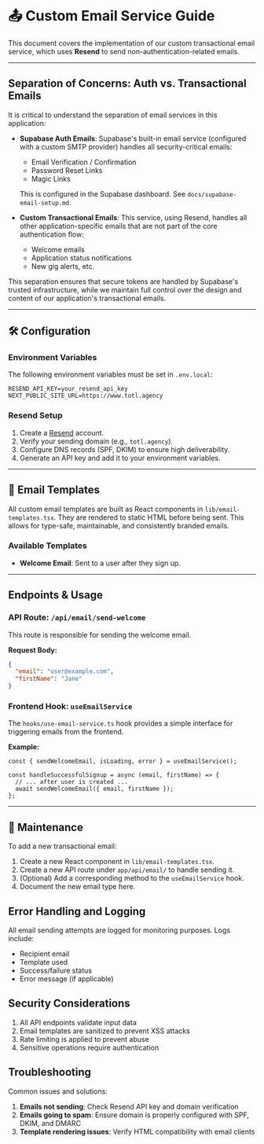 # 📤 Custom Email Service Guide

This document covers the implementation of our custom transactional email service, which uses **Resend** to send non-authentication-related emails.

---

## Separation of Concerns: Auth vs. Transactional Emails

It is critical to understand the separation of email services in this application:

- **Supabase Auth Emails**: Supabase's built-in email service (configured with a custom SMTP provider) handles all security-critical emails:
  - Email Verification / Confirmation
  - Password Reset Links
  - Magic Links

  This is configured in the Supabase dashboard. See `docs/supabase-email-setup.md`.

- **Custom Transactional Emails**: This service, using Resend, handles all other application-specific emails that are not part of the core authentication flow:
  - Welcome emails
  - Application status notifications
  - New gig alerts, etc.

This separation ensures that secure tokens are handled by Supabase's trusted infrastructure, while we maintain full control over the design and content of our application's transactional emails.

---

## 🛠️ Configuration

### Environment Variables

The following environment variables must be set in `.env.local`:

```env
RESEND_API_KEY=your_resend_api_key
NEXT_PUBLIC_SITE_URL=https://www.totl.agency
```

### Resend Setup

1. Create a [Resend](https://resend.com) account.
2. Verify your sending domain (e.g., `totl.agency`).
3. Configure DNS records (SPF, DKIM) to ensure high deliverability.
4. Generate an API key and add it to your environment variables.

---

## 🎨 Email Templates

All custom email templates are built as React components in `lib/email-templates.tsx`. They are rendered to static HTML before being sent. This allows for type-safe, maintainable, and consistently branded emails.

### Available Templates

- **Welcome Email**: Sent to a user after they sign up.

---

## Endpoints & Usage

### API Route: `/api/email/send-welcome`

This route is responsible for sending the welcome email.

**Request Body:**

```json
{
  "email": "user@example.com",
  "firstName": "Jane"
}
```

### Frontend Hook: `useEmailService`

The `hooks/use-email-service.ts` hook provides a simple interface for triggering emails from the frontend.

**Example:**

```tsx
const { sendWelcomeEmail, isLoading, error } = useEmailService();

const handleSuccessfulSignup = async (email, firstName) => {
  // ... after user is created ...
  await sendWelcomeEmail({ email, firstName });
};
```

---

## 🧰 Maintenance

To add a new transactional email:

1.  Create a new React component in `lib/email-templates.tsx`.
2.  Create a new API route under `app/api/email/` to handle sending it.
3.  (Optional) Add a corresponding method to the `useEmailService` hook.
4.  Document the new email type here.

## Error Handling and Logging

All email sending attempts are logged for monitoring purposes. Logs include:

- Recipient email
- Template used
- Success/failure status
- Error message (if applicable)

## Security Considerations

1. All API endpoints validate input data
2. Email templates are sanitized to prevent XSS attacks
3. Rate limiting is applied to prevent abuse
4. Sensitive operations require authentication

## Troubleshooting

Common issues and solutions:

1. **Emails not sending**: Check Resend API key and domain verification
2. **Emails going to spam**: Ensure domain is properly configured with SPF, DKIM, and DMARC
3. **Template rendering issues**: Verify HTML compatibility with email clients
